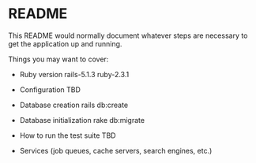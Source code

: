 # README

This README would normally document whatever steps are necessary to get the
application up and running.

Things you may want to cover:

* Ruby version
rails-5.1.3
ruby-2.3.1

* Configuration
TBD

* Database creation
rails db:create

* Database initialization
rake db:migrate

* How to run the test suite
TBD

* Services (job queues, cache servers, search engines, etc.)
